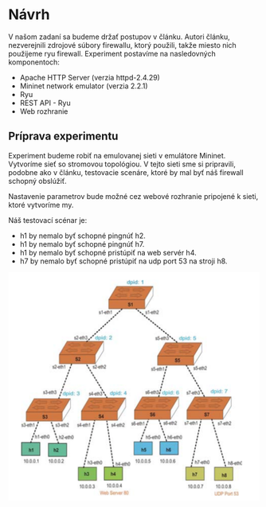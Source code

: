 # Návrh

V našom zadaní sa budeme držať postupov v článku. Autori článku, nezverejnili zdrojové súbory firewallu, ktorý použili, takže miesto nich použijeme ryu firewall. Experiment postavíme na nasledovných komponentoch:
* Apache HTTP Server (verzia httpd-2.4.29)
* Mininet network emulator (verzia 2.2.1)
* Ryu
* REST API - Ryu
* Web rozhranie

## Príprava experimentu

Experiment budeme robiť na emulovanej sieti v emulátore Mininet. Vytvoríme sieť so stromovou topológiou.
V tejto sieti sme si pripravili, podobne ako v článku, testovacie scenáre, ktoré by mal byť náš firewall schopný obslúžiť.

Nastavenie parametrov bude možné cez webové rozhranie pripojené k sieti, ktoré vytvoríme my.

Náš testovací scénar je:
* h1 by nemalo byť schopné pingnúť h2.
* h1 by nemalo byť schopné pingnúť h7.
* h1 by nemalo byť schopné pristúpiť na web servér h4.
* h7 by nemalo byť schopné pristúpiť na udp port 53 na stroji h8.


![topology](https://github.com/aks-2017/semestralne-zadania-semestralne-zadanie-xharvan-xbenod/blob/master/docs/topology.jpg)
